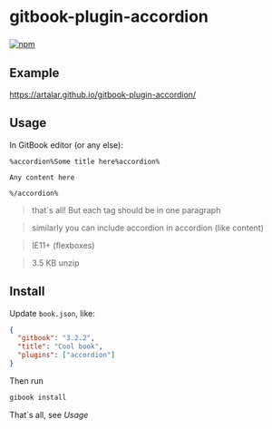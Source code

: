 # gitbook-plugin-accordion
###
[![npm](http://img.shields.io/npm/dt/gitbook-plugin-accordion.svg)](https://www.npmjs.com/package/gitbook-plugin-accordion)

## Example

https://artalar.github.io/gitbook-plugin-accordion/

## Usage
In GitBook editor (or any else):

```
%accordion%Some title here%accordion%

Any content here

%/accordion%
```

> that`s all! But each tag should be in one paragraph

> similarly you can include accordion in accordion (like content)

> IE11+ (flexboxes)

> 3.5 KB unzip

## Install

Update `book.json`, like:

```json
{
  "gitbook": "3.2.2",
  "title": "Cool book",
  "plugins": ["accordion"]
}
```

Then run

```bash
gibook install 
```

That`s all, see *Usage*
